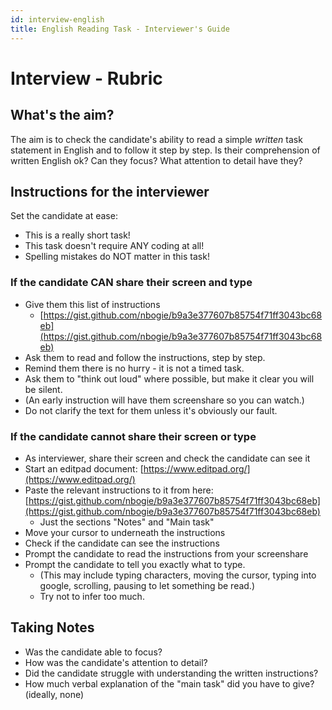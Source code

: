 ```yaml
---
id: interview-english
title: English Reading Task - Interviewer's Guide
---
```


# Interview - Rubric

## What's the aim?

The aim is to check the candidate's ability to read a simple _written_ task statement in English and to follow it step by step. Is their comprehension of written English ok? Can they focus? What attention to detail have they?

## Instructions for the interviewer

Set the candidate at ease:

* This is a really short task!
* This task doesn't require ANY coding at all!
* Spelling mistakes do NOT matter in this task!

### If the candidate CAN share their screen and type

* Give them this list of instructions
  * [https://gist.github.com/nbogie/b9a3e377607b85754f71ff3043bc68eb](https://gist.github.com/nbogie/b9a3e377607b85754f71ff3043bc68eb)
* Ask them to read and follow the instructions, step by step.
* Remind them there is no hurry - it is not a timed task.
* Ask them to "think out loud" where possible, but make it clear you will be silent.
* \(An early instruction will have them screenshare so you can watch.\)
* Do not clarify the text for them unless it's obviously our fault.

### If the candidate cannot share their screen or type

* As interviewer, share their screen and check the candidate can see it
* Start an editpad document: [https://www.editpad.org/](https://www.editpad.org/)
* Paste the relevant instructions to it from here: [https://gist.github.com/nbogie/b9a3e377607b85754f71ff3043bc68eb](https://gist.github.com/nbogie/b9a3e377607b85754f71ff3043bc68eb)
  * Just the sections "Notes" and "Main task"
* Move your cursor to underneath the instructions
* Check if the candidate can see the instructions
* Prompt the candidate to read the instructions from your screenshare
* Prompt the candidate to tell you exactly what to type.
  * \(This may include typing characters, moving the cursor, typing into google, scrolling, pausing to let something be read.\)
  * Try not to infer too much.

## Taking Notes

* Was the candidate able to focus?
* How was the candidate's attention to detail?
* Did the candidate struggle with understanding the written instructions?
* How much verbal explanation of the "main task" did you have to give? \(ideally, none\)

